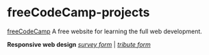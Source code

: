 # freeCodeCamp-projects
<a href="https://www.freecodecamp.org/">freeCodeCamp</a>
A free website for learning the full web development.

<b>Responsive web design</b>
  <a href="https://chandu03.github.io/freeCodeCamp-projects/responsive%20web%20design/survey%20form/survey_f.html"><i>survey form</i></a>
   | <a href="https://chandu03.github.io/freeCodeCamp-projects/responsive%20web%20design/tribute%20page/tribute_page.html"><i>tribute form</i></a>
